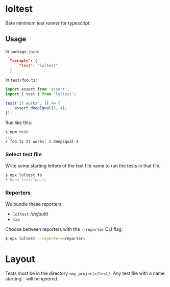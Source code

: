 loltest
=======

Bare minimum test runner for typescript.

## Usage

In `package.json`:

```json
  "scripts": {
      "test": "loltest"
  }
```

In `test/foo.ts`:

```typescript
import assert from 'assert';
import { test } from 'loltest';

test('It works', () => {
    assert.deepEqual(2, 4);
});
```

Run like this:

```bash
$ npm test
...
✗ foo.ts It works: 2 deepEqual 4
```

### Select test file

Write some starting letters of the test file name to run
the tests in that file.

```bash
$ npx loltest fo
# Runs test/foo.ts
```

### Reporters

We bundle these reporters:

- `loltest` *(default)*
- `tap`

Choose between reporters with the `--reporter` CLI flag:

```bash
$ npx loltest --reporter=<reporter>
```

# Layout

Tests must be in the directory `<my_project>/test/`. Any test file with a name starting
`_` will be ignored.
